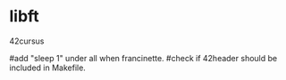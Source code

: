 # libft
42cursus

#add "sleep 1" under all when francinette.
#check if 42header should be included in Makefile.
